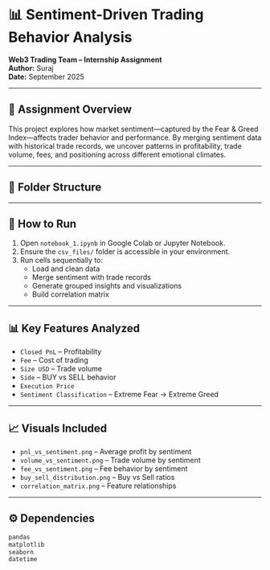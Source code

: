 # 📊 Sentiment-Driven Trading Behavior Analysis  
**Web3 Trading Team – Internship Assignment**  
**Author:** Suraj  
**Date:** September 2025

---

## 📌 Assignment Overview  
This project explores how market sentiment—captured by the Fear & Greed Index—affects trader behavior and performance. By merging sentiment data with historical trade records, we uncover patterns in profitability, trade volume, fees, and positioning across different emotional climates.

---

## 📁 Folder Structure


---

## 🧪 How to Run

1. Open `notebook_1.ipynb` in Google Colab or Jupyter Notebook.
2. Ensure the `csv_files/` folder is accessible in your environment.
3. Run cells sequentially to:
   - Load and clean data
   - Merge sentiment with trade records
   - Generate grouped insights and visualizations
   - Build correlation matrix

---

## 📊 Key Features Analyzed

- `Closed PnL` – Profitability
- `Fee` – Cost of trading
- `Size USD` – Trade volume
- `Side` – BUY vs SELL behavior
- `Execution Price`
- `Sentiment Classification` – Extreme Fear → Extreme Greed

---

## 📈 Visuals Included

- `pnl_vs_sentiment.png` – Average profit by sentiment
- `volume_vs_sentiment.png` – Trade volume by sentiment
- `fee_vs_sentiment.png` – Fee behavior by sentiment
- `buy_sell_distribution.png` – Buy vs Sell ratios
- `correlation_matrix.png` – Feature relationships

---

## ⚙️ Dependencies

```bash
pandas
matplotlib
seaborn
datetime
